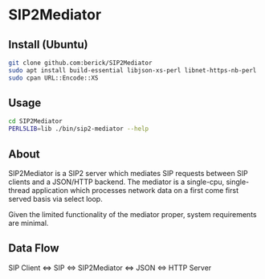 # SIP2Mediator

## Install (Ubuntu)

```sh
git clone github.com:berick/SIP2Mediator
sudo apt install build-essential libjson-xs-perl libnet-https-nb-perl
sudo cpan URL::Encode::XS
```

## Usage

```sh
cd SIP2Mediator
PERL5LIB=lib ./bin/sip2-mediator --help
```

## About

SIP2Mediator is a SIP2 server which mediates SIP requests between
SIP clients and a JSON/HTTP backend.  The mediator is a single-cpu,
single-thread application which processes network data on a first come
first served basis via select loop.

Given the limited functionality of the mediator proper, system requirements
are minimal.

## Data Flow

SIP Client <=> SIP <=> SIP2Mediator <=> JSON <=> HTTP Server



